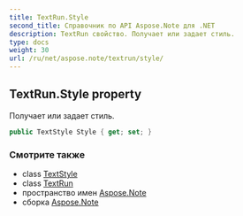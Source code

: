 ```yaml
---
title: TextRun.Style
second_title: Справочник по API Aspose.Note для .NET
description: TextRun свойство. Получает или задает стиль.
type: docs
weight: 30
url: /ru/net/aspose.note/textrun/style/
---
```

## TextRun.Style property

Получает или задает стиль.

```csharp
public TextStyle Style { get; set; }
```

### Смотрите также

* class [TextStyle](../../textstyle/)
* class [TextRun](../)
* пространство имен [Aspose.Note](../../textrun/)
* сборка [Aspose.Note](../../../)


